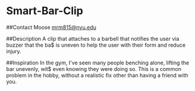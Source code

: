 # Smart-Bar-Clip
##Contact
Moose mrm815@nyu.edu

##Description
A clip that attaches to a barbell that notifies the user via buzzer that the ba$
is uneven to help the user with their form and reduce injury.

##Inspiration
In the gym, I've seen many people benching alone, lifting the bar unevenly, wit$
even knowing they were doing so. This is a common problem in the hobby, without
a realistic fix other than having a friend with you.


